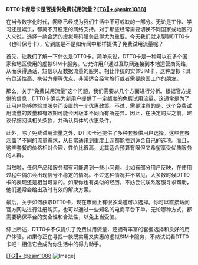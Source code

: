 **DTT0卡保号卡是否提供免费试用流量？[[TG💪+ @esim1088](https://t.me/s/esim1088)]**

在当今数字化时代，网络已经成为我们生活中不可或缺的一部分。无论是工作、学习还是娱乐，都离不开稳定的网络支持。对于那些经常需要切换不同国家或地区的人来说，选择一款合适的虚拟号码服务显得尤为重要。今天我们就来聊聊DTT0卡（也叫保号卡），它到底是不是如传闻中那样提供了免费试用流量呢？

首先，让我们了解一下什么是DTT0卡。简单来说，DTT0卡是一种可以在多个国家和地区使用的虚拟SIM卡服务。它允许用户通过互联网连接到本地运营商网络，从而获得通话、短信以及数据流量的服务。相比传统的实体SIM卡，这种虚拟卡具有灵活性高、携带方便等优点，非常适合经常旅行或者需要跨国工作的朋友。

那么，关于“免费试用流量”这个问题，我们需要从几个方面进行分析。根据官方提供的信息，DTT0卡确实为新用户提供了一定额度的免费试用流量。这通常是为了让用户能够体验其服务而设置的一个优惠政策。不过，需要注意的是，这个免费试用流量的数量和有效期可能会因版本不同而有所差异。因此，在决定购买之前，建议仔细阅读相关条款，并确认具体的优惠条件。

此外，除了免费试用流量之外，DTT0卡还提供了多种套餐供用户选择。这些套餐涵盖了不同的流量需求，从日常通讯到重度上网都能找到适合自己的选项。而且，这些套餐的价格相对合理，性价比很高，尤其适合预算有限但又希望享受优质服务的人群。

当然啦，任何产品和服务都有可能遇到一些小问题。比如有部分用户反映，在使用过程中偶尔会出现信号不稳定的情况。不过这种情况并不常见，大多数时候DTT0卡的表现还是相当可靠的。如果你也有类似的经历，不妨尝试联系客服寻求帮助，他们通常会给出及时有效的解决方案。

最后，关于如何获取DTT0卡，现在市面上有很多渠道可以选择。你可以直接访问官方网站进行注册购买，也可以通过一些知名的电商平台下单。无论哪种方式，都需要确保平台的安全性和合法性，以免上当受骗。

综上所述，DTT0卡不仅提供了免费试用流量，还拥有丰富的套餐选择和良好的用户体验。如果你正在寻找一款既实用又实惠的虚拟SIM卡服务，不妨试试看DTT0卡吧！相信它会成为你生活中的得力助手。

[[TG💪+ @esim1088](https://t.me/s/esim1088) ![Image](https://i.postimg.cc/4NQfJmqS/Snipaste-2025-05-13-00-14-12.png)]